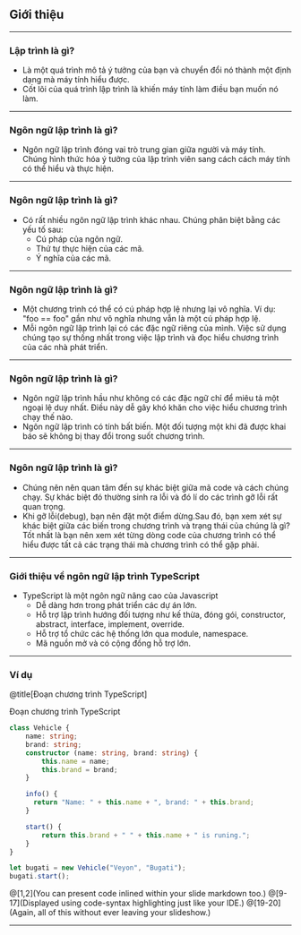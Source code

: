 ## Giới thiệu

---

### Lập trình là gì?

- Là một quá trình mô tả ý tưởng của bạn và chuyển đổi nó thành một định dạng mà máy tính hiểu được.
- Cốt lõi của quá trình lập trình là khiến máy tính làm điều bạn muốn nó làm.

---

### Ngôn ngữ lập trình là gì?

- Ngôn ngữ lập trình đóng vai trò trung gian giữa người và máy tính. Chúng hình thức hóa ý tưởng của lập trình viên sang cách  cách máy tính có thể hiểu và thực hiện.

---

### Ngôn ngữ lập trình là gì?

- Có rất nhiều ngôn ngữ lập trình khác nhau. Chúng phân biệt bằng các yếu tố sau: 
	+ Cú pháp của ngôn ngữ.
	+ Thứ tự thực hiện của các mã.
	+ Ý nghĩa của các mã.

---

### Ngôn ngữ lập trình là gì?

- Một chương trình có thể có cú pháp hợp lệ nhưng lại vô nghĩa. Ví dụ: "foo == foo" gần như vô nghĩa nhưng vẫn là một cú pháp hợp lệ.
- Mỗi ngôn ngữ lập trình lại có các đặc ngữ riêng của mình. Việc sử dụng chúng tạo sự thống nhất trong việc lập trình và đọc hiểu chương trình của các nhà phát triển.

---

### Ngôn ngữ lập trình là gì?

- Ngôn ngữ lập trình hầu như không có các đặc ngữ chỉ để miêu tả một ngoại lệ duy nhất. Điều này dễ gây khó khăn cho việc hiểu chương trình chạy thế nào.
- Ngôn ngữ lập trình có tính bất biến. Một đối tượng một khi đã được khai báo sẽ không bị thay đổi trong suốt chương trình.
 
---

### Ngôn ngữ lập trình là gì?

- Chúng nên nên quan tâm đến sự khác biệt giữa mã code và cách chúng chạy. Sự khác biệt đó thường sinh ra lỗi và đó lí do các trình gỡ lỗi rất quan trọng.
- Khi gỡ lỗi(debug), bạn nên đặt một điểm dừng.Sau đó, bạn xem xét sự khác biệt giữa các biến trong chương trình và trạng thái của chúng là gì? Tốt nhất là bạn nên xem xét từng dòng code của chương trình có thể hiểu được tất cả các trạng thái mà chương trình có thể gặp phải.
---

### Giới thiệu về ngôn ngữ lập trình TypeScript

- TypeScript là một ngôn ngữ nâng cao của Javascript 
  + Dễ dàng hơn trong phát triển các dự án lớn.
  + Hỗ trợ lập trình hướng đối tượng như kế thừa, đóng gói, constructor, abstract, interface, implement, override.
  + Hỗ trợ tổ chức các hệ thống lớn qua module, namespace.
  + Mã nguồn mở và có cộng đồng hỗ trợ lớn.

---

### Ví dụ 

@title[Đoạn chương trình TypeScript]

<p><span class="slide-title">Đoạn chương trình TypeScript</span></p>

```typescript
class Vehicle {
    name: string;
    brand: string;
    constructor (name: string, brand: string) {
        this.name = name;
        this.brand = brand;
    }

    info() {
      return "Name: " + this.name + ", brand: " + this.brand;
    }

    start() {
        return this.brand + " " + this.name + " is runing.";
    }
}

let bugati = new Vehicle("Veyon", "Bugati");
bugati.start();
```

@[1,2](You can present code inlined within your slide markdown too.)
@[9-17](Displayed using code-syntax highlighting just like your IDE.)
@[19-20](Again, all of this without ever leaving your slideshow.)

---



